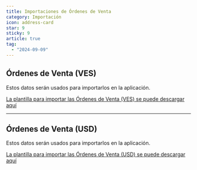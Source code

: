 ```yaml
---
title: Importaciones de Órdenes de Venta
category: Importación
icon: address-card
star: 9
sticky: 9
article: true
tag:
  - "2024-09-09"
---
```


## Órdenes de Venta (VES)

Estos datos serán usados para importarlos en la aplicación.

[La plantilla para importar las Órdenes de Venta (VES) se puede descargar aquí](/assets/files/Orden_Venta_VES.xlsx)

---

## Órdenes de Venta (USD)

Estos datos serán usados para importarlos en la aplicación.

[La plantilla para importar las Órdenes de Venta (USD) se puede descargar aquí](/assets/files/Orden_Venta_USD.xlsx)